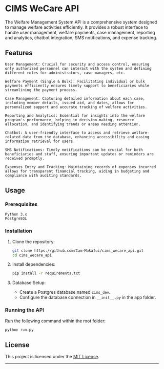 # CIMS WeCare API

The Welfare Management System API is a comprehensive system designed to manage welfare activities efficiently. It provides a robust interface to handle user management, welfare payments, case management, reporting and analytics, chatbot integration, SMS notifications, and expense tracking.

## Features

    User Management: Crucial for security and access control, ensuring only authorized personnel can interact with the system and defining different roles for administrators, case managers, etc.

    Welfare Payment (Single & Bulk): Facilitating individual or bulk payments efficiently ensures timely support to beneficiaries while streamlining the payment process.

    Case Management: Capturing detailed information about each case, including member details, issued aid, and dates, allows for personalized support and accurate tracking of welfare activities.

    Reporting and Analytics: Essential for insights into the welfare program's performance, helping in decision-making, resource allocation, and identifying trends or areas needing attention.

    Chatbot: A user-friendly interface to access and retrieve welfare-related data from the database, enhancing accessibility and easing information retrieval for users.

    SMS Notifications: Timely notifications can be crucial for both beneficiaries and staff, ensuring important updates or reminders are received promptly.

    Expenses Entry and Tracking: Maintaining records of expenses incurred allows for transparent financial tracking, aiding in budgeting and compliance with auditing standards.

## Usage

### Prerequisites

    Python 3.x
    PostgreSQL
    
### Installation

1. Clone the repository:
    ```bash
    git clone https://github.com/Iam-Makafui/cims_wecare_api.git
    cd cims_wecare_api
    ```

2. Install dependencies:
    ```bash
    pip install -r requirements.txt
    ```

3. Database Setup:
    - Create a Postgres database named `cims_dev`.
    - Configure the database connection in `__init__.py` in the app folder.

### Running the API

Run the following command within the root folder:
```bash
python run.py
```

## License

This project is licensed under the [MIT License](LICENSE).

---
